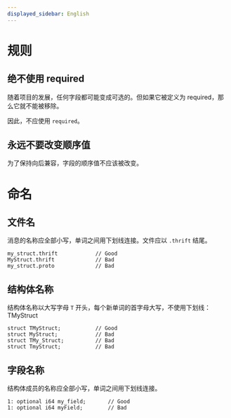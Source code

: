 ```yaml
---
displayed_sidebar: English
---
```


# 规则

## 绝不使用 required

随着项目的发展，任何字段都可能变成可选的。但如果它被定义为 required，那么它就不能被移除。

因此，不应使用 `required`。

## 永远不要改变顺序值

为了保持向后兼容，字段的顺序值不应该被改变。

# 命名

## 文件名

消息的名称应全部小写，单词之间用下划线连接。文件应以 `.thrift` 结尾。

```
my_struct.thrift            // Good
MyStruct.thrift             // Bad
my_struct.proto             // Bad
```

## 结构体名称

结构体名称以大写字母 `T` 开头，每个新单词的首字母大写，不使用下划线：TMyStruct

```
struct TMyStruct;           // Good
struct MyStruct;            // Bad
struct TMy_Struct;          // Bad
struct TmyStruct;           // Bad
```

## 字段名称

结构体成员的名称应全部小写，单词之间用下划线连接。

```
1: optional i64 my_field;       // Good
1: optional i64 myField;        // Bad
```